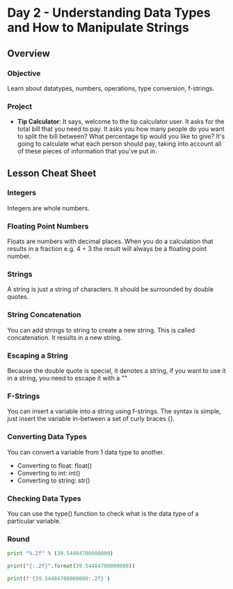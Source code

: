 # Day 2 - Understanding Data Types and How to Manipulate Strings
## Overview

### Objective

Learn about datatypes, numbers, operations, type conversion, f-strings.

### Project

- **Tip Calculator**: It says, welcome to the tip calculator user. It asks for the total bill that you need to pay. It asks you how many people do you want to split the bill between? What percentage tip would you like to give? It's going to calculate what each person should pay, taking into account all of these pieces of information that you've put in.

## Lesson Cheat Sheet

### Integers

Integers are whole numbers.

### Floating Point Numbers

Floats are numbers with decimal places. When you do a calculation that results in a fraction e.g. 4 ÷ 3 the result will always be a floating point number.

### Strings

A string is just a string of characters. It should be surrounded by double quotes.

### String Concatenation

You can add strings to string to create a new string. This is called concatenation.
It results in a new string.

### Escaping a String

Because the double quote is special, it denotes a string, if you want to use it in
a string, you need to escape it with a "\"

### F-Strings

You can insert a variable into a string using f-strings. The syntax is simple, just insert the variable in-between a set of curly braces {}.

### Converting Data Types

You can convert a variable from 1 data type to another. 

- Converting to float: float()
- Converting to int: int()
- Converting to string: str()

### Checking Data Types

You can use the type() function to check what is the data type of a particular  variable.

### Round

```python
print "%.2f" % (39.54484700000000)
```

```python
print("{:.2f}".format(39.54484700000000))
```

```python
print(f'{39.54484700000000:.2f}')
```